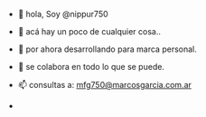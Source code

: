 - 👋 hola, Soy @nippur750

- 👀 acá hay un poco de cualquier cosa..

- 🌱 por ahora desarrollando para marca personal.

- 💞️ se colabora en todo lo que se puede.
- 📫 consultas a: mfg750@marcosgarcia.com.ar
- 
<!---
nippur750/nippur750 is a ✨ special ✨ repository because its `README.md` (this file) appears on your GitHub profile.
You can click the Preview link to take a look at your changes.
--->
